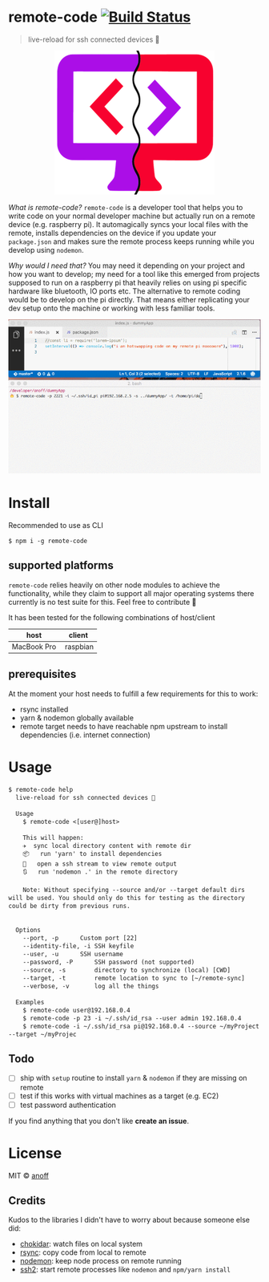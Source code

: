 remote-code [![Build Status](https://travis-ci.org/anoff/remote-code.svg?branch=master)](https://travis-ci.org/anoff/remote-code)
===

> live-reload for ssh connected devices 🐪

<p align="center">
  <img src="https://github.com/anoff/remote-code/raw/master/logo.png"/>
</p>

_What is remote-code?_
`remote-code` is a developer tool that helps you to write code on your normal developer machine but actually run on a remote device (e.g. raspberry pi). It automagically syncs your local files with the remote, installs dependencies on the device if you update your `package.json` and makes sure the remote process keeps running while you develop using `nodemon`.

_Why would I need that?_
You may need it depending on your project and how you want to develop; my need for a tool like this emerged from projects supposed to run on a raspberry pi that heavily relies on using pi specific hardware like bluetooth, IO ports etc.
The alternative to remote coding would be to develop on the pi directly. That means either replicating your dev setup onto the machine or working with less familiar tools.

<p align="center">
  <img src="https://github.com/anoff/remote-code/raw/master/demo.gif"/>
</p>

# Install

Recommended to use as CLI

```
$ npm i -g remote-code
```

## supported platforms

`remote-code` relies heavily on other node modules to achieve the functionality, while they claim to support all major operating systems there currently is no test suite for this. Feel free to contribute 🐳

It has been tested for the following combinations of host/client

| host | client |
|------|--------|
| MacBook Pro | raspbian |

## prerequisites

At the moment your host needs to fulfill a few requirements for this to work:
* rsync installed
* yarn & nodemon globally available
* remote target needs to have reachable npm upstream to install dependencies (i.e. internet connection)

# Usage

```
$ remote-code help
  live-reload for ssh connected devices 🐪

  Usage
  	$ remote-code <[user@]host>

  	This will happen:
  	✈️	sync local directory content with remote dir
  	📦	run 'yarn' to install dependencies
  	👀	open a ssh stream to view remote output
  	🔃	run 'nodemon .' in the remote directory

  	Note: Without specifying --source and/or --target default dirs will be used. You should only do this for testing as the directory could be dirty from previous runs.


  Options
  	--port, -p		Custom port [22]
  	--identity-file, -i	SSH keyfile
  	--user, -u		SSH username
  	--password, -P		SSH password (not supported)
  	--source, -s 		directory to synchronize (local) [CWD]
  	--target, -t 		remote location to sync to [~/remote-sync]
  	--verbose, -v 		log all the things

  Examples
  	$ remote-code user@192.168.0.4
  	$ remote-code -p 23 -i ~/.ssh/id_rsa --user admin 192.168.0.4
  	$ remote-code -i ~/.ssh/id_rsa pi@192.168.0.4 --source ~/myProject --target ~/myProjec
```

## Todo
* [ ] ship with `setup` routine to install `yarn` & `nodemon` if they are missing on remote
* [ ] test if this works with virtual machines as a target (e.g. EC2)
* [ ] test password authentication

If you find anything that you don't like **create an issue**.

# License

MIT © [anoff](http://anoff.io)

## Credits

Kudos to the libraries I didn't have to worry about because someone else did:
* [chokidar](https://github.com/paulmillr/chokidar): watch files on local system
* [rsync](https://github.com/mattijs/node-rsync): copy code from local to remote
* [nodemon](https://github.com/remy/nodemon): keep node process on remote running
* [ssh2](https://github.com/mscdex/ssh2): start remote processes like `nodemon` and `npm/yarn install`
